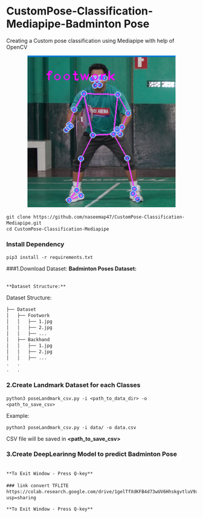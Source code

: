 # CustomPose-Classification-Mediapipe-Badminton Pose
Creating a Custom pose classification using Mediapipe with help of OpenCV

<p align="center">
  <img src='Screenshot 2024-08-30 103424.png'/>
</p>


```
git clone https://github.com/naseemap47/CustomPose-Classification-Mediapipe.git
cd CustomPose-Classification-Mediapipe
```
### Install Dependency
```
pip3 install -r requirements.txt
```

###1.Download Dataset:
**Badminton Poses Dataset:**
```

**Dataset Structure:**
```
Dataset Structure:
```
├── Dataset
│   ├── Footwork
│   │   ├── 1.jpg
│   │   ├── 2.jpg
│   │   ├── ...
│   ├── Backhand
│   │   ├── 1.jpg
│   │   ├── 2.jpg
│   │   ├── ...
.   .
.   .
```
### 2.Create Landmark Dataset for each Classes
```
python3 poseLandmark_csv.py -i <path_to_data_dir> -o <path_to_save_csv>
```
Example:
```
python3 poseLandmark_csv.py -i data/ -o data.csv
```
CSV file will be saved in **<path_to_save_csv>**
### 3.Create DeepLearinng Model to predict Badminton Pose 
```

**To Exit Window - Press Q-key**

### link convert TFLITE 
https://colab.research.google.com/drive/1gelTfXdKFB4d73wUV6HhskgvtluV9xDD?usp=sharing
```
```
**To Exit Window - Press Q-key**
